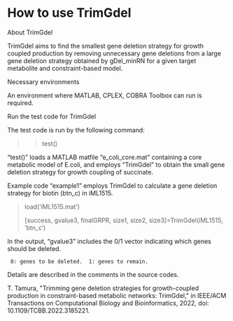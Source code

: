 # How to use TrimGdel

About TrimGdel

TrimGdel aims to find the smallest gene deletion strategy for growth coupled production by removing unnecessary gene deletions from a large gene deletion strategy obtained by gDel_minRN for a given target metabolite and constraint-based model.


Necessary environments

An environment where MATLAB, CPLEX, COBRA Toolbox can run is required.


Run the test code for TrimGdel

The test code is run by the following command:

>> test()

“test()” loads a MATLAB matfile “e_coli_core.mat” containing a core metabolic model of E.coli, and employs “TrimGdel” to obtain the small gene deletion strategy for growth coupling of succinate.


Example code
“example1” employs TrimGdel to calculate a gene deletion strategy for biotin (btn_c) in iML1515.

> load(‘iML1515.mat’)
> 
> [success, gvalue3, finalGRPR, size1, size2, size3]=TrimGdel(iML1515, ’btn_c’)


In the output, “gvalue3” includes the 0/1 vector indicating which genes should be deleted.

     0: genes to be deleted.  1: genes to remain.


Details are described in the comments in the source codes.


T. Tamura, "Trimming gene deletion strategies for growth-coupled production in constraint-based metabolic networks: TrimGdel," in IEEE/ACM Transactions on Computational Biology and Bioinformatics, 2022, doi: 10.1109/TCBB.2022.3185221.
